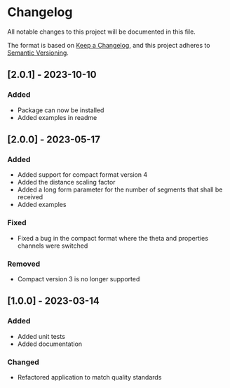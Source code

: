 # Changelog

All notable changes to this project will be documented in this file.

The format is based on [Keep a Changelog](https://keepachangelog.com/en/1.0.0/),
and this project adheres to [Semantic Versioning](https://semver.org/spec/v2.0.0.html).

## [2.0.1] - 2023-10-10

### Added

* Package can now be installed
* Added examples in readme

## [2.0.0] - 2023-05-17

### Added

* Added support for compact format version 4
* Added the distance scaling factor
* Added a long form parameter for the number of segments that shall be received
* Added examples

### Fixed

* Fixed a bug in the compact format where the theta and properties channels were switched

### Removed

* Compact version 3 is no longer supported

## [1.0.0] - 2023-03-14

### Added

* Added unit tests
* Added documentation

### Changed

* Refactored application to match quality standards
